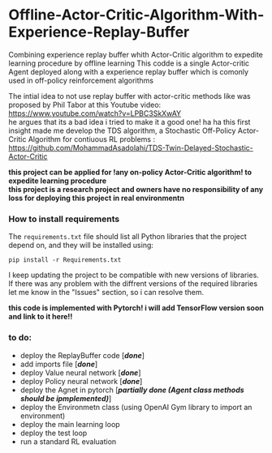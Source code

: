 # Offline-Actor-Critic-Algorithm-With-Experience-Replay-Buffer
Combining experience replay buffer whith Actor-Critic algorithm to expedite learning procedure by offline learning
This codde is a single Actor-critic Agent deployed along with a experience replay buffer which is comonly used in off-policy reinforcement algorithms  

  The intial idea to not use replay buffer with actor-critic methods like was proposed by Phil Tabor at this Youtube video: https://www.youtube.com/watch?v=LPBC3SkXwAY   
  he argues that its a bad idea i tried to make it a good one! ha ha
  this first insight made me develop the TDS algorithm, a Stochastic Off-Policy Actor-Critic Algorithm for contiuous RL problems : https://github.com/MohammadAsadolahi/TDS-Twin-Delayed-Stochastic-Actor-Critic


**this project can be applied for !any on-policy Actor-Critic algorithm! to expedite learning procedure**   
**this project is a research project and owners have no responsibility of any loss for deploying this project in real environmentn**   

### How to install requirements
The `requirements.txt` file should list all Python libraries that the project depend on, and they will be installed using:
```
pip install -r Requirements.txt
```
I keep updating the project to be compatible with new versions of libraries. If there was any problem with the diffrent versions of the required libraries let me know in the "Issues" section, so i can resolve them.  
  
  
**this code is implemented with Pytorch! i will add TensorFlow version soon and link to it here!!**  
### to do:  
* deploy the ReplayBuffer code   [***done***]
* add imports file   [***done***]
* deploy Value neural network [***done***]
* deploy Policy neural network [***done***]
* deploy the Agnet in pytorch [***partially done (Agent class methods should be ipmplemented)***]
* deploy the Environmetn class (using OpenAI Gym library to import an environment) 
* deploy the main learning loop
* deploy the test loop
* run a standard RL evaluation 
